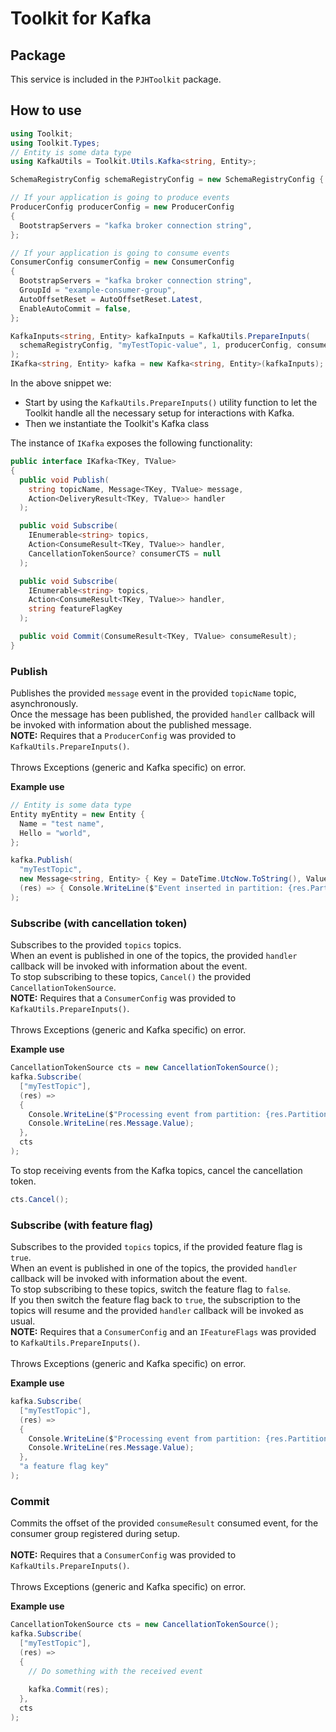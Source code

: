 # Toolkit for Kafka

## Package
This service is included in the `PJHToolkit` package.

## How to use
```c#
using Toolkit;
using Toolkit.Types;
// Entity is some data type
using KafkaUtils = Toolkit.Utils.Kafka<string, Entity>;

SchemaRegistryConfig schemaRegistryConfig = new SchemaRegistryConfig { Url = "schema registry url" };

// If your application is going to produce events
ProducerConfig producerConfig = new ProducerConfig
{
  BootstrapServers = "kafka broker connection string",
};

// If your application is going to consume events
ConsumerConfig consumerConfig = new ConsumerConfig
{
  BootstrapServers = "kafka broker connection string",
  GroupId = "example-consumer-group",
  AutoOffsetReset = AutoOffsetReset.Latest,
  EnableAutoCommit = false,
};

KafkaInputs<string, Entity> kafkaInputs = KafkaUtils.PrepareInputs(
  schemaRegistryConfig, "myTestTopic-value", 1, producerConfig, consumerConfig
);
IKafka<string, Entity> kafka = new Kafka<string, Entity>(kafkaInputs);
```

In the above snippet we:
- Start by using the `KafkaUtils.PrepareInputs()` utility function to let the Toolkit handle all the necessary setup for interactions with Kafka.
- Then we instantiate the Toolkit's Kafka class

The instance of `IKafka` exposes the following functionality:

```c#
public interface IKafka<TKey, TValue>
{
  public void Publish(
    string topicName, Message<TKey, TValue> message,
    Action<DeliveryResult<TKey, TValue>> handler
  );

  public void Subscribe(
    IEnumerable<string> topics,
    Action<ConsumeResult<TKey, TValue>> handler,
    CancellationTokenSource? consumerCTS = null
  );

  public void Subscribe(
    IEnumerable<string> topics,
    Action<ConsumeResult<TKey, TValue>> handler,
    string featureFlagKey
  );

  public void Commit(ConsumeResult<TKey, TValue> consumeResult);
}
```

### Publish
Publishes the provided `message` event in the provided `topicName` topic, asynchronously.<br>
Once the message has been published, the provided `handler` callback will be invoked with information about the published message.<br>
**NOTE:** Requires that a `ProducerConfig` was provided to `KafkaUtils.PrepareInputs()`.<br><br>
Throws Exceptions (generic and Kafka specific) on error.

**Example use**
```c#
// Entity is some data type
Entity myEntity = new Entity {
  Name = "test name",
  Hello = "world",
};

kafka.Publish(
  "myTestTopic",
  new Message<string, Entity> { Key = DateTime.UtcNow.ToString(), Value = myEntity },
  (res) => { Console.WriteLine($"Event inserted in partition: {res.Partition} and offset: {res.Offset}."); }
);
```

### Subscribe (with cancellation token)
Subscribes to the provided `topics` topics.<br>
When an event is published in one of the topics, the provided `handler` callback will be invoked with information about the event.<br>
To stop subscribing to these topics, `Cancel()` the provided `CancellationTokenSource`.<br>
**NOTE:** Requires that a `ConsumerConfig` was provided to `KafkaUtils.PrepareInputs()`.<br><br>
Throws Exceptions (generic and Kafka specific) on error.

**Example use**
```c#
CancellationTokenSource cts = new CancellationTokenSource();
kafka.Subscribe(
  ["myTestTopic"],
  (res) =>
  {
    Console.WriteLine($"Processing event from partition: {res.Partition} | offset: {res.Offset}");
    Console.WriteLine(res.Message.Value);
  },
  cts
);
```

To stop receiving events from the Kafka topics, cancel the cancellation token.
```c#
cts.Cancel();
```

### Subscribe (with feature flag)
Subscribes to the provided `topics` topics, if the provided feature flag is `true`.<br>
When an event is published in one of the topics, the provided `handler` callback will be invoked with information about the event.<br>
To stop subscribing to these topics, switch the feature flag to `false`.<br>
If you then switch the feature flag back to `true`, the subscription to the topics will resume and the provided `handler` callback will be invoked as usual.<br>
**NOTE:** Requires that a `ConsumerConfig` and an `IFeatureFlags` was provided to `KafkaUtils.PrepareInputs()`.<br><br>
Throws Exceptions (generic and Kafka specific) on error.

**Example use**
```c#
kafka.Subscribe(
  ["myTestTopic"],
  (res) =>
  {
    Console.WriteLine($"Processing event from partition: {res.Partition} | offset: {res.Offset}");
    Console.WriteLine(res.Message.Value);
  },
  "a feature flag key"
);
```

### Commit
Commits the offset of the provided `consumeResult` consumed event, for the consumer group registered during setup.<br><br>
**NOTE:** Requires that a `ConsumerConfig` was provided to `KafkaUtils.PrepareInputs()`.<br><br>
Throws Exceptions (generic and Kafka specific) on error.

**Example use**
```c#
CancellationTokenSource cts = new CancellationTokenSource();
kafka.Subscribe(
  ["myTestTopic"],
  (res) =>
  {
    // Do something with the received event
    
    kafka.Commit(res);
  },
  cts
);
```